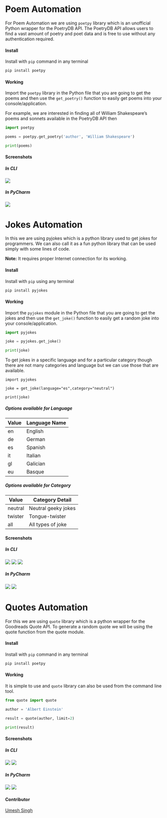# Poem Automation
For Poem Automation we are using `poetpy` library which is an unofficial Python wrapper for the PoetryDB API. 
The PoetryDB API allows users to find a vast amount of poetry and poet data and is free to use without any authentication required.

#### Install

Install with `pip` command in any terminal
```python
pip install poetpy
```
#### Working

Import the `poetpy` library in the Python file that you are going to get the poems and then use the `get_poetry()` function to easily get poems into your console/application.

For example, we are interested in finding all of William Shakespeare’s poems and sonnets available in the PoetryDB API then

```python
import poetpy

poems = poetpy.get_poetry('author', 'William Shakespeare')

print(poems)

```

#### Screenshots

##### In CLI

<img src="https://github.com/Umesh-01/Hacking-Scripts/blob/patch-2/Python/Poem-Jokes-Quotes/Images/poem_img1.png">

##### In PyCharm

<img src="https://github.com/Umesh-01/Hacking-Scripts/blob/patch-2/Python/Poem-Jokes-Quotes/Images/poem_img0.png">

# Jokes Automation

In this we are using pyjokes which is a python library used to get jokes for programmers. 
We can also call it as a fun python library that can be used simply with some lines of code.    

**Note:** It requires proper Internet connection for its working.

#### Install

Install with `pip` using any terminal

```python
pip install pyjokes
```

#### Working

Import the `pyjokes` module in the Python file that you are going to get the jokes and then use the `get_joke()` function to easily get a random joke into your console/application.

```python
import pyjokes

joke = pyjokes.get_joke()

print(joke)
```
To get jokes in a specific language and for a particular category though there are not many categories and language but we can use those that are available.

```
import pyjokes

joke = get_joke(language="es",category="neutral")

print(joke)
```

##### Options available for Language

|Value|Language Name|
|---|---|
|en|English|
|de|German|
|es|Spanish|
|it|Italian|
|gl|Galician
|eu|Basque|
    
##### Options available for Category
|Value|Category Detail|
|---|---|
|neutral|Neutral geeky jokes|
|twister|Tongue-twister|
|all|All types of joke|

#### Screenshots

##### In CLI

<img src="https://github.com/Umesh-01/Hacking-Scripts/blob/patch-2/Python/Poem-Jokes-Quotes/Images/joke_img0.png">

<img src="https://github.com/Umesh-01/Hacking-Scripts/blob/patch-2/Python/Poem-Jokes-Quotes/Images/joke_img1.png">

<img src="https://github.com/Umesh-01/Hacking-Scripts/blob/patch-2/Python/Poem-Jokes-Quotes/Images/joke_img2.png">

##### In PyCharm

<img src="https://github.com/Umesh-01/Hacking-Scripts/blob/patch-2/Python/Poem-Jokes-Quotes/Images/joke_img3.png">

<img src="https://github.com/Umesh-01/Hacking-Scripts/blob/patch-2/Python/Poem-Jokes-Quotes/Images/joke_img4.png">

# Quotes Automation

For this we are using `quote` library which is a python wrapper for the Goodreads Quote API. 
To generate a random quote we will be using the quote function from the quote module.

#### Install 

Install with `pip` command in any terminal
```python
pip install poetpy
```

#### Working

It is simple to use and `quote` library can also be used from the command line tool.

```python
from quote import quote

author = 'Albert Einstein'

result = quote(author, limit=2)

print(result)
```

#### Screenshots

##### In CLI

<img src="https://github.com/Umesh-01/Hacking-Scripts/blob/patch-2/Python/Poem-Jokes-Quotes/Images/quotes_img.png">

<img src="https://github.com/Umesh-01/Hacking-Scripts/blob/patch-2/Python/Poem-Jokes-Quotes/Images/quotes_img0.png">

##### In PyCharm

<img src="https://github.com/Umesh-01/Hacking-Scripts/blob/patch-2/Python/Poem-Jokes-Quotes/Images/quotes_img1.png">

<img src="https://github.com/Umesh-01/Hacking-Scripts/blob/patch-2/Python/Poem-Jokes-Quotes/Images/quotes_img2.png">

#### Contributor

<a href="https://github.com/Umesh-01">Umesh Singh</a>
